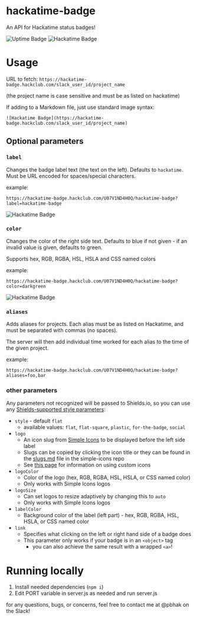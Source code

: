 # hackatime-badge
An API for Hackatime status badges!

![Uptime Badge](https://img.shields.io/uptimerobot/status/m800538024-884a2991404da343e76934d6?color=blue)
![Hackatime Badge](https://hackatime-badge.hackclub.com/U07V1ND4H0Q/hackatime-badge)

# Usage
URL to fetch: `https://hackatime-badge.hackclub.com/slack_user_id/project_name`

(the project name is case sensitive and must be as listed on hackatime)

If adding to a Markdown file, just use standard image syntax: 
```
![Hackatime Badge](https://hackatime-badge.hackclub.com/slack_user_id/project_name)
```

## Optional parameters
### `label`
Changes the badge label text (the text on the left). Defaults to `hackatime`. Must be URL encoded for spaces/special characters.

example:
```
https://hackatime-badge.hackclub.com/U07V1ND4H0Q/hackatime-badge?label=hackatime-badge
```
![Hackatime Badge](https://hackatime-badge.hackclub.com/U07V1ND4H0Q/hackatime-badge?label=hackatime-badge)

### `color`
Changes the color of the right side text. Defaults to blue if not given - if an invalid value is given, defaults to green.

Supports hex, RGB, RGBA, HSL, HSLA and CSS named colors

example:
```
https://hackatime-badge.hackclub.com/U07V1ND4H0Q/hackatime-badge?color=darkgreen
```
![Hackatime Badge](https://hackatime-badge.hackclub.com/U07V1ND4H0Q/hackatime-badge?color=darkgreen)


### `aliases`
Adds aliases for projects. Each alias must be as listed on Hackatime, and must be separated with commas (no spaces).

The server will then add individual time worked for each alias to the time of the given project.

example:
```
https://hackatime-badge.hackclub.com/U07V1ND4H0Q/hackatime-badge?aliases=foo,bar
```

### other parameters
Any parameters not recognized will be passed to Shields.io, so you can use any [Shields-supported style parameters](https://shields.io/badges):

* `style` - default `flat`
    * available values: `flat`, `flat-square`, `plastic`, `for-the-badge`, `social`
* `logo`
    * An icon slug from [Simple Icons](https://simpleicons.org/) to be displayed before the left side label
    * Slugs can be copied by clicking the icon title or they can be found in the [slugs.md](https://github.com/simple-icons/simple-icons/blob/master/slugs.md) file in the simple-icons repo
    * See [this page](https://shields.io/docs/logos) for information on using custom icons 
* `logoColor`
    * Color of the logo (hex, RGB, RGBA, HSL, HSLA, or CSS named color)
    * Only works with Simple Icons logos
* `logoSize`
    * Can set logos to resize adaptively by changing this to `auto`
    * Only works with Simple Icons logos
* `labelColor`
    * Background color of the label (left part) - hex, RGB, RGBA, HSL, HSLA, or CSS named color
* `link`
    * Specifies what clicking on the left or right hand side of a badge does
    * This parameter only works if your badge is in an `<object>` tag
        * you can also achieve the same result with a wrapped `<a>`!


# Running locally
1. Install needed dependencies (`npm i`)
2. Edit PORT variable in server.js as needed and run server.js


for any questions, bugs, or concerns, feel free to contact me at @pbhak on the Slack!
